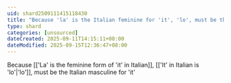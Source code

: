 ```yaml
---
uid: shard2509111415118430
title: "Because 'la' is the Italian feminine for 'it', 'lo', must be the Italian masculine for 'it'"
type: shard
categories: [unsourced]
dateCreated: 2025-09-11T14:15:11+08:00
dateModified: 2025-09-15T12:36:47+08:00
---
```

Because [['La' is the feminine form of 'it' in Italian]], [['It' in Italian is 'lo'|'lo']], must be the Italian masculine for 'it'
